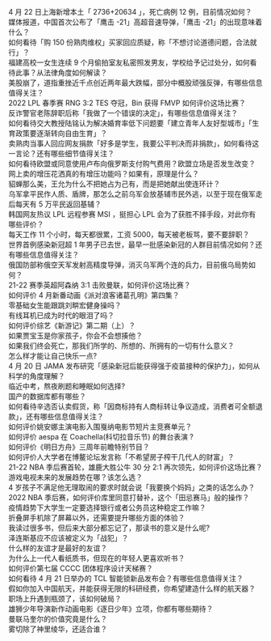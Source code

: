 4 月 22 日上海新增本土「 2736+20634 」，死亡病例 12 例，目前情况如何？  
媒体报道，中国首次公布了「鹰击 -21」高超音速导弹，「鹰击 -21」的出现意味着什么？  
如何看待「购 150 份熟肉维权」买家回应质疑，称「不想讨论道德问题，合法就行」？  
福建高校一女生连续 9 个月偷拍室友私密照发男友，学校给予记过处分，如何看待此事？从法律角度如何解读？  
美股崩了，道指重挫近千点创近两年最大跌幅，部分中概股顽强反弹，有哪些信息值得关注？  
2022 LPL 春季赛 RNG 3:2 TES 夺冠，Bin 获得 FMVP 如何评价这场比赛？  
反诈警官老陈辞职后称「我做了一个错误的决定」，有哪些信息值得关注？  
如何看待交大教授陆铭认为解决婚育率低下问题要「建立青年人友好型城市」「生育政策要逐渐转向自由生育」？  
卖熟肉当事人回应网友捐款「好多是学生，我要公平判决而非捐款」，如何看待这一言论？还有哪些细节值得关注？  
如何看待欧盟或同意使用卢布向俄罗斯支付购气费用？欧盟立场是否发生改变？  
网上卖的增压花洒真的有增压功能吗？如果有，原理是什么？  
貂蝉那么美，王允为什么不把她占为己有，而是把她献出使连环计？  
乌军拿平民作人质、盾牌，那怎么之前乌军会放基辅市民外逃，以至于现在俄军走后每天有 5 万平民返回基辅？  
韩国网友热议 LPL 远程参赛 MSI ，挺担心 LPL 会为了获胜不择手段，对此你有哪些评价？  
每天工作 11 个小时，每天都很累，工资 5000，每天被老板骂，要不要辞职？  
世界首例感染新冠超 1 年男子已去世，最早一批感染新冠的人群目前情况如何？还有哪些信息值得关注？  
俄国防部称俄空天军发射高精度导弹，消灭乌军两个连的兵力，目前俄乌局势如何？  
21-22 赛季英超阿森纳 3:1 击败曼联，如何评价这场比赛？  
如何评价 4 月新番动画《派对浪客诸葛孔明》第四集？  
零基础女生能跟跳刘畊宏健身操吗？  
有线耳机已成为时代的眼泪了吗？  
如何评价综艺《新游记》第二期（上）？  
如果贾宝玉是你家孩子，你会不会想揍他？  
如果我们终会死亡，那我们所学的、所想的、所拥有的一切有什么意义？  
怎么样才能让自己快乐一点?  
4 月 20 日 JAMA 发布研究「感染新冠后能获得强于疫苗接种的保护力」，如何从科学的角度理解？  
临近中考，熬夜刷题和睡眠如何选择?  
国产的数据库都有哪些？  
如何看待辛选否认卖假货，称「因商标持有人商标转让争议造成，消费者可全额退款」，还有哪些信息值得关注？  
如何评价姚安娜主演电影入围戛纳电影节短片主竞赛单元？  
如何评价 aespa 在 Coachella(科切拉音乐节) 的舞台表演 ?  
如何评价《明日方舟》三周年前瞻特别节目？  
如何评价人大学者在博鳌论坛发言称「不希望房子榨干几代人的财富」？  
21-22 NBA 季后赛首轮，雄鹿大胜公牛 30 分 2:1 再次领先，如何评价这场比赛？  
游戏电视未来的发展趋势在哪？该怎么选？  
4 岁孩子不满足他无理取闹的要求时就会说「我要换个妈妈」之类的话怎么办？  
2022 NBA 季后赛，如何评价库里同意打替补，这个「田忌赛马」般的操作？  
疫情趋势下大学生一定要选择银行或者公务员这种稳定工作嘛？  
折叠屏手机除了屏幕以外，还需要提升哪些方面的体验？  
我读过很多书，但后来大部分都忘记了，那读书的意义是什么呢?  
泽连斯基应不应该被定义为「战犯」？  
什么样的友谊才是最好的友谊？  
为什么上一代人看纸质书，但现在的年轻人更喜欢听书？  
如何评价第七届 CCCC 团体程序设计天梯赛？  
如何看待 4 月 21 日举办的 TCL 智能锁新品发布会？有哪些信息值得关注？  
假如你加入中国航天，并能获得无限的科研经费，你希望建造什么样的航天器？  
职场上升遇到瓶颈了，该如何破局？  
雄狮少年导演新作动画电影《逐日少年》立项，你都有哪些期待？  
曼联马奎尔的价值究竟是什么？  
雾切除了神里绫华，还适合谁？  
